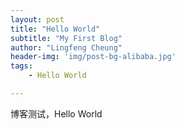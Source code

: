 ```yaml
---
layout: post
title: "Hello World"
subtitle: "My First Blog"
author: "Lingfeng Cheung"
header-img: 'img/post-bg-alibaba.jpg'
tags:
    - Hello World

---
```


<p>博客测试，Hello World</p>
